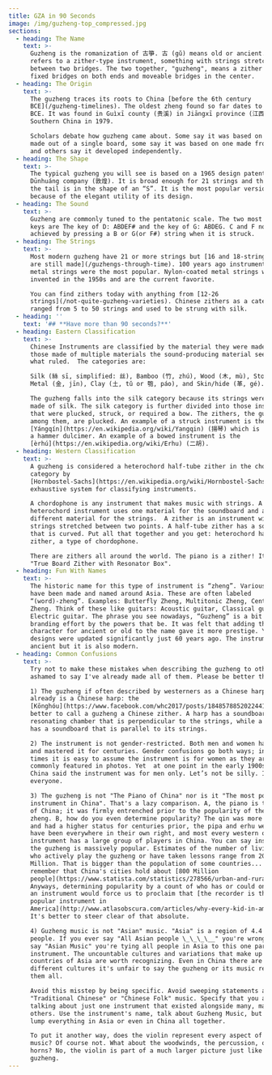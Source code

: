 ```yaml
---
title: GZA in 90 Seconds
image: /img/guzheng-top_compressed.jpg
sections:
  - heading: The Name
    text: >-
      Guzheng is the romanization of 古箏. 古 (gǔ) means old or ancient. 筝 (zhēng)
      refers to a zither-type instrument, something with strings stretched
      between two bridges. The two together, "guzheng", means a zither with
      fixed bridges on both ends and moveable bridges in the center.
  - heading: The Origin
    text: >-
      The guzheng traces its roots to China [before the 6th century
      BCE](/guzheng-timelines). The oldest zheng found so far dates to about 598
      BCE. It was found in Guìxī county (贵溪) in Jiāngxī province (江西) in
      Southern China in 1979.

      Scholars debate how guzheng came about. Some say it was based on a zither
      made out of a single board, some say it was based on one made from bamboo,
      and others say it developed independently.
  - heading: The Shape
    text: >-
      The typical guzheng you will see is based on a 1965 design patented by the
      Dūnhuáng company (敦煌). It is broad enough for 21 strings and the bridge at
      the tail is in the shape of an “S”. It is the most popular version in part
      because of the elegant utility of its design.
  - heading: The Sound
    text: >-
      Guzheng are commonly tuned to the pentatonic scale. The two most common
      keys are The key of D: ABDEF# and the key of G: ABDEG. C and F notes are
      achieved by pressing a B or G(or F#) string when it is struck.
  - heading: The Strings
    text: >-
      Most modern guzheng have 21 or more strings but [16 and 18-string guzheng
      are still made](/guzhengs-through-time). 100 years ago instruments with 16
      metal strings were the most popular. Nylon-coated metal strings were
      invented in the 1950s and are the current favorite.

      You can find zithers today with anything from [12-26
      strings](/not-quite-guzheng-varieties). Chinese zithers as a category have
      ranged from 5 to 50 strings and used to be strung with silk.
  - heading: ''
    text: '## **Have more than 90 seconds?**'
  - heading: Eastern Classification
    text: >-
      Chinese Instruments are classified by the material they were made of. For
      those made of multiple materials the sound-producing material seems to be
      what ruled.  The categories are:

      Silk (絲 sī, simplified: 丝), Bamboo (竹, zhú), Wood (木, mù), Stone (石 shí),
      Metal (金, jīn), Clay (土, tǔ or 匏, páo), and Skin/hide (革, gé).

      The guzheng falls into the silk category because its strings were once
      made of silk. The silk category is further divided into those instruments
      that were plucked, struck, or required a bow. The zithers, the guzheng
      among them, are plucked. An example of a struck instrument is the
      [Yángqín](https://en.wikipedia.org/wiki/Yangqin) (揚琴) which is similar to
      a hammer dulcimer. An example of a bowed instrument is the
      [èrhú](https://en.wikipedia.org/wiki/Erhu) (二胡).
  - heading: Western Classification
    text: >-
      A guzheng is considered a heterochord half-tube zither in the chordophone
      category by
      [Hornbostel-Sachs](https://en.wikipedia.org/wiki/Hornbostel-Sachs), an
      exhaustive system for classifying instruments.

      A chordophone is any instrument that makes music with strings. A
      heterochord instrument uses one material for the soundboard and a
      different material for the strings.  A zither is an instrument with
      strings stretched between two points. A half-tube zither has a soundboard
      that is curved. Put all that together and you get: heterochord half-tube
      zither, a type of chordophone.

      There are zithers all around the world. The piano is a zither! It's a
      "True Board Zither with Resonator Box".
  - heading: Fun With Names
    text: >-
      The historic name for this type of instrument is “zheng”. Various variants
      have been made and named around Asia. These are often labeled
      “(word)-zheng”. Examples: Butterfly Zheng, Multitonic Zheng, Centipede
      Zheng. Think of these like guitars: Acoustic guitar, Classical guitar.
      Electric guitar. The phrase you see nowadays, “Guzheng” is a bit of a
      branding effort by the powers that be. It was felt that adding the
      character for ancient or old to the name gave it more prestige. Yet… the
      designs were updated significantly just 60 years ago. The instrument is
      ancient but it is also modern.
  - heading: Common Confusions
    text: >-
      Try not to make these mistakes when describing the guzheng to others. I'm
      ashamed to say I've already made all of them. Please be better than me!

      1) The guzheng if often described by westerners as a Chinese harp. There
      already is a Chinese harp: the
      [Kōnghóu](https://www.facebook.com/whc2017/posts/1848578852022441)! It's
      better to call a guzheng a Chinese zither. A harp has a soundboard or
      resonating chamber that is perpendicular to the strings, while a zither
      has a soundboard that is parallel to its strings.

      2) The instrument is not gender-restricted. Both men and women have played
      and mastered it for centuries. Gender confusions go both ways; in modern
      times it is easy to assume the instrument is for women as they are most
      commonly featured in photos. Yet  at one point in the early 1900s some in
      China said the instrument was for men only. Let’s not be silly. It’s for
      everyone.

      3) The guzheng is not "The Piano of China" nor is it "The most popular
      instrument in China". That's a lazy comparison. A, the piano is the piano
      of China; it was firmly entrenched prior to the popularity of the modern
      zheng. B, how do you even determine popularity? The qin was more prevalent
      and had a higher status for centuries prior, the pipa and erhu were and
      have been everywhere in their own right, and most every western orchestral
      instrument has a large group of players in China. You can say instead that
      the guzheng is massively popular. Estimates of the number of living people
      who actively play the guzheng or have taken lessons range from 20-50
      Million. That is bigger than the population of some countries... but
      remember that China's cities hold about [800 Million
      people](https://www.statista.com/statistics/278566/urban-and-rural-population-of-china/).
      Anyways, determining popularity by a count of who has or could once play
      an instrument would force us to proclaim that [the recorder is the most
      popular instrument in
      America](http://www.atlasobscura.com/articles/why-every-kid-in-america-learns-to-play-the-recorder).
      It's better to steer clear of that absolute.

      4) Guzheng music is not "Asian" music. "Asia" is a region of 4.4 BILLION
      people. If you ever say "All Asian people \_\_\_\__" you're wrong. If you
      say "Asian Music" you're tying all people in Asia to this one particular
      instrument. The uncountable cultures and variations that make up the 40+
      countries of Asia are worth recognizing. Even in China there are so many
      different cultures it's unfair to say the guzheng or its music represents
      them all.

      Avoid this misstep by being specific. Avoid sweeping statements about
      "Traditional Chinese" or "Chinese Folk" music. Specify that you are
      talking about just one instrument that existed alongside many, many
      others. Use the instrument's name, talk about Guzheng Music, but don't
      lump everything in Asia or even in China all together.

      To put it another way, does the violin represent every aspect of European
      music? Of course not. What about the woodwinds, the percussion, or the
      horns? No, the violin is part of a much larger picture just like the
      guzheng.
---
```


